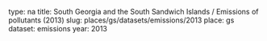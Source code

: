 type: na
title: South Georgia and the South Sandwich Islands / Emissions of pollutants (2013)
slug: places/gs/datasets/emissions/2013
place: gs
dataset: emissions
year: 2013
